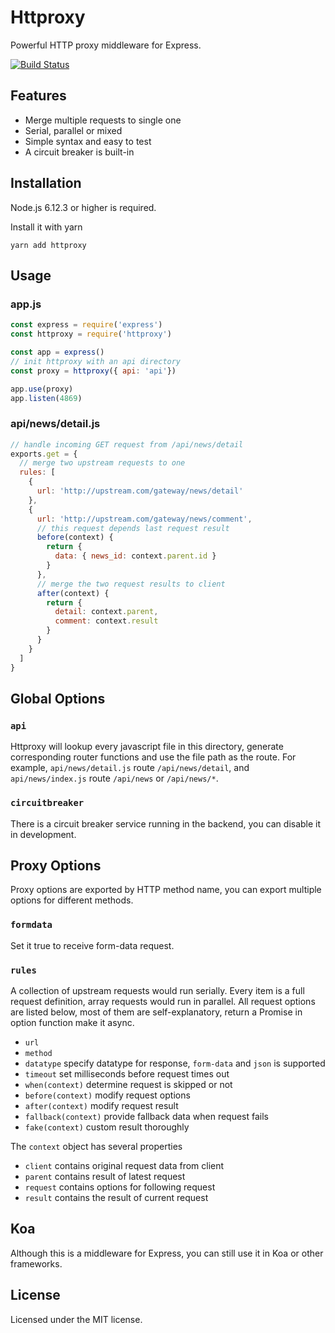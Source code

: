 # Httproxy

Powerful HTTP proxy middleware for Express.

[![Build Status](https://travis-ci.org/viclm/httproxy.svg?branch=master)](https://travis-ci.org/viclm/httproxy)

## Features

- Merge multiple requests to single one
- Serial, parallel or mixed
- Simple syntax and easy to test
- A circuit breaker is built-in

## Installation

Node.js 6.12.3 or higher is required.

Install it with yarn

```shell
yarn add httproxy
```

## Usage

### app.js

```javascript
const express = require('express')
const httproxy = require('httproxy')

const app = express()
// init httproxy with an api directory
const proxy = httproxy({ api: 'api'})

app.use(proxy)
app.listen(4869)
```

### api/news/detail.js

```javascript
// handle incoming GET request from /api/news/detail
exports.get = {
  // merge two upstream requests to one
  rules: [
    {
      url: 'http://upstream.com/gateway/news/detail'
    },
    {
      url: 'http://upstream.com/gateway/news/comment',
      // this request depends last request result
      before(context) {
        return {
          data: { news_id: context.parent.id }
        }
      },
      // merge the two request results to client
      after(context) {
        return {
          detail: context.parent,
          comment: context.result
        }
      }
    }
  ]
}
```

## Global Options

### `api`

Httproxy will lookup every javascript file in this directory, generate corresponding router functions and use the file path as the route. For example, `api/news/detail.js` route `/api/news/detail`, and `api/news/index.js` route `/api/news` or `/api/news/*`.

### `circuitbreaker`

There is a circuit breaker service running in the backend, you can disable it in development.

## Proxy Options

Proxy options are exported by HTTP method name, you can export multiple options for different methods.

### `formdata`

Set it true to receive form-data request.

### `rules`

A collection of upstream requests would run serially. Every item is a full request definition, array requests would run in parallel. All request options are listed below, most of them are self-explanatory, return a Promise in option function make it async.

* `url`
* `method`
* `datatype` specify datatype for response, `form-data` and `json` is supported
* `timeout` set milliseconds before request times out
* `when(context)` determine request is skipped or not
* `before(context)` modify request options
* `after(context)` modify request result
* `fallback(context)` provide fallback data when request fails
* `fake(context)` custom result thoroughly

The `context` object has several properties

* `client` contains original request data from client
* `parent` contains result of latest request
* `request` contains options for following request
* `result` contains the result of current request

## Koa

Although this is a middleware for Express, you can still use it in Koa or other frameworks.

## License

Licensed under the MIT license.
